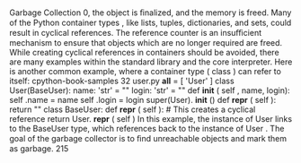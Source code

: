 Garbage Collection 0, the object is ﬁnalized, and the memory is freed. Many of the Python  container types , like lists, tuples, dictionaries, and sets, could result in cyclical references. The reference counter is an insuﬃcient mechanism to ensure that objects which are no longer required are freed. While creating cyclical references in containers should be avoided, there are many examples within the standard library and the core interpreter. Here is another common example, where a container type ( class ) can refer to itself: cpython-book-samples 32 user.py __all__  =  [ 'User' ] class  User(BaseUser): name:  'str'  =  "" login:  'str'  =  "" def  __init__ ( self , name, login): self .name  =  name self .login  =  login super(User). __init__ () def  __repr__ ( self ): return  "" class  BaseUser: def  __repr__ ( self ): # This creates a cyclical reference return  User. __repr__ ( self ) In this example, the instance of  User  links to the  BaseUser  type, which references back to the instance of  User . The goal of the garbage collector is to ﬁnd  unreachable  objects and mark them as garbage. 215